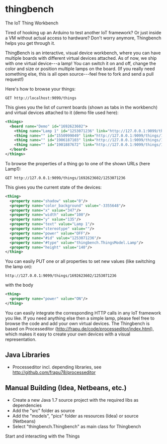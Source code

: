 # thingbench
The IoT Thing Workbench

Tired of hooking up an Arduino to test another IoT framework? Or just inside a VM without actual access to hardware? Don't worry anymore, Thingbench helps you get through it. 

ThingBench is an interactive, visual device workbench, where you can have multiple boards with different virtual devices attached. As of now, we ship with one virtual device---a lamp! You can switch it on and off, change the color and size or position multiple lamps on the board. (If you really need something else, this is all open source---feel free to fork and send a pull request!)

Here's how to browse your things:

```http
GET http://localhost:9099/things
```

This gives you the list of current boards (shown as tabs in the workbench) and virtual devices attached to it (demo file used here):

```xml
<things>
  <board name="Demo" id="1692623602">
    <thing name="Lamp 1" id="1253071236" link="http://127.0.0.1:9099/things/1692623602/1253071236"/>
    <thing name="" id="1550999049" link="http://127.0.0.1:9099/things/1692623602/1550999049"/>
    <thing name="" id="1906187103" link="http://127.0.0.1:9099/things/1692623602/1906187103"/>
    <thing name="" id="1901887672" link="http://127.0.0.1:9099/things/1692623602/1901887672"/>
  </board>
</things>
```

To browse the properties of a thing go to one of the shown URLs (here Lamp1):

```http
GET http://127.0.0.1:9099/things/1692623602/1253071236
```

This gives you the current state of the devices:
```xml
<thing>
  <property name="shadow" value="0"/>
  <property name="color_background" value="-3355648"/>
  <property name="x" value="347"/>
  <property name="width" value="100"/>
  <property name="y" value="135"/>
  <property name="text" value="Lamp 1"/>
  <property name="stereotype" value=""/>
  <property name="power" value="OFF"/>
  <property name="#id" value="1253071236"/>
  <property name="#type" value="thingbench.ThingsModel.Lamp"/>
  <property name="height" value="140"/>
</thing>
```
You can easily PUT one or all properties to set new values (like switching the lamp on):
```http
http://127.0.0.1:9099/things/1692623602/1253071236
```
with the body
```xml
<thing>  
  <property name="power" value="ON"/>
</thing>
```

You can easily integrate the corresponding HTTP calls in any IoT framework you like. If you need anything else then a simple lamp, please feel free to browse the code and add your own virtual devices. The Thingbench is based on Processeditor (http://frapu.de/code/processeditor/index.html), which makes it easy to create your own devices with a visual representation.

## Java Libraries
* Processeditor incl. depending libraries, see http://github.com/frapu78/processeditor

## Manual Building (Idea, Netbeans, etc.)
* Create a new Java 1.7 source project with the required libs as dependencies
* Add the "src" folder as source
* Add the "models", "pics" folder as resources (Idea) or source (Netbeans)
* Select "thingbench.Thingbench" as main class for Thingbench

Start and interacting with the Things

